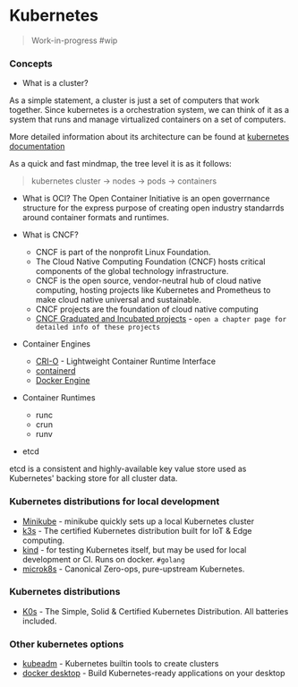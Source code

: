 # Kubernetes

> Work-in-progress #wip

### Concepts

- What is a cluster?

As a simple statement, a cluster is just a set of computers that work together.
Since kubernetes is a orchestration system, we can think of it as a system that runs and manage virtualized containers on a set of computers.
 
More detailed information about its architecture can be found at [kubernetes documentation](https://kubernetes.io/docs/concepts/architecture/)

As a quick and fast mindmap, the tree level it is as it follows:

> kubernetes cluster -> nodes -> pods -> containers

- What is OCI?
The Open Container Initiative is an open goverrnance structure for the express purpose of creating open industry standarrds around container formats and runtimes.

- What is CNCF?
  - CNCF is part of the nonprofit Linux Foundation. 
  - The Cloud Native Computing Foundation (CNCF) hosts critical components of the global technology infrastructure.
  - CNCF is the open source, vendor-neutral hub of cloud native computing, hosting projects like Kubernetes and Prometheus to make cloud native universal and sustainable.
  - CNCF projects are the foundation of cloud native computing
  - [CNCF Graduated and Incubated projects](https://www.cncf.io/projects/) - `open a chapter page for detailed info of these projects`

- Container Engines
   - [CRI-O](https://cri-o.io/) - Lightweight Container Runtime Interface 
   - [containerd](https://github.com/containerd/containerd/blob/main/docs/getting-started.md)
   - [Docker Engine](https://github.com/Mirantis/cri-dockerd)  

- Container Runtimes
  - runc
  - crun
  - runv

- etcd

etcd is a consistent and highly-available key value store used as Kubernetes' backing store for all cluster data.

### Kubernetes distributions for local development

- [Minikube](https://minikube.sigs.k8s.io/docs/) - minikube quickly sets up a local Kubernetes cluster
- [k3s](https://k3s.io/) - The certified Kubernetes distribution built for IoT & Edge computing.
- [kind](https://kind.sigs.k8s.io/) - for testing Kubernetes itself, but may be used for local development or CI. Runs on docker. `#golang`
- [microk8s](https://microk8s.io/) - Canonical Zero-ops, pure-upstream Kubernetes.


### Kubernetes distributions

- [K0s](https://k0sproject.io/) - The Simple, Solid & Certified Kubernetes Distribution. All batteries included. 


### Other kubernetes options

- [kubeadm](https://kubernetes.io/docs/reference/setup-tools/kubeadm/) - Kubernetes builtin tools to create clusters
- [docker desktop](https://www.docker.com/products/kubernetes/) - Build Kubernetes-ready applications on your desktop 

